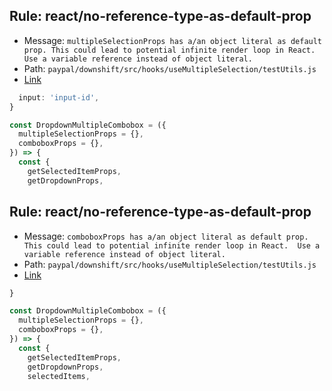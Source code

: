## Rule: react/no-reference-type-as-default-prop
- Message: `multipleSelectionProps has a/an object literal as default prop.
This could lead to potential infinite render loop in React. 
Use a variable reference instead of object literal.`
- Path: `paypal/downshift/src/hooks/useMultipleSelection/testUtils.js`
- [Link](https://github.com/paypal/downshift/blob/HEAD/src/hooks/useMultipleSelection/testUtils.js#L33-L33)
```js
  input: 'input-id',
}

const DropdownMultipleCombobox = ({
  multipleSelectionProps = {},
  comboboxProps = {},
}) => {
  const {
    getSelectedItemProps,
    getDropdownProps,
```

## Rule: react/no-reference-type-as-default-prop
- Message: `comboboxProps has a/an object literal as default prop.
This could lead to potential infinite render loop in React. 
Use a variable reference instead of object literal.`
- Path: `paypal/downshift/src/hooks/useMultipleSelection/testUtils.js`
- [Link](https://github.com/paypal/downshift/blob/HEAD/src/hooks/useMultipleSelection/testUtils.js#L34-L34)
```js
}

const DropdownMultipleCombobox = ({
  multipleSelectionProps = {},
  comboboxProps = {},
}) => {
  const {
    getSelectedItemProps,
    getDropdownProps,
    selectedItems,
```
